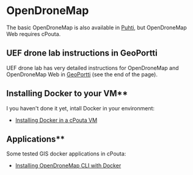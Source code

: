 # OpenDroneMap

The basic OpenDroneMap is also available in [Puhti](https://docs.csc.fi/apps/opendronemap/), but OpenDroneMap Web requires cPouta. 

## UEF drone lab instructions in GeoPortti
UEF drone lab has very detailed instructions for OpenDroneMap and OpenDroneMap Web in [GeoPortti](https://www.geoportti.fi/tools/instruments/) (see the end of the page).

## Installing Docker to your VM**
I you haven't done it yet, intall Docker in your environment:
- [Installing Docker in a cPouta VM](./docker-basic-installation.md)

## Applications**
Some tested GIS docker applications in cPouta:
- [Installing OpenDroneMap CLI with Docker](./docker-opendronemap.md)
